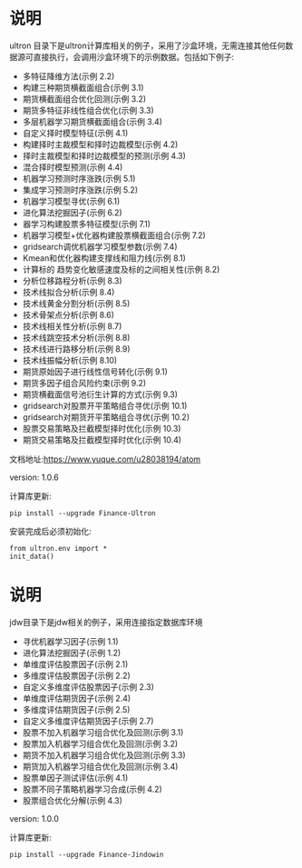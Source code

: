 # 说明
ultron 目录下是ultron计算库相关的例子，采用了沙盒环境，无需连接其他任何数据源可直接执行，会调用沙盒环境下的示例数据。包括如下例子:
- 多特征降维方法(示例 2.2)
- 构建三种期货横截面组合(示例 3.1)
- 期货横截面组合优化回测(示例 3.2)
- 期货多特征非线性组合优化(示例 3.3)
- 多层机器学习期货横截面组合(示例 3.4)
- 自定义择时模型特征(示例 4.1)
- 构建择时主裁模型和择时边裁模型(示例 4.2)
- 择时主裁模型和择时边裁模型的预测(示例 4.3)
- 混合择时模型预测(示例 4.4)
- 机器学习预测时序涨跌(示例 5.1)
- 集成学习预测时序涨跌(示例 5.2)
- 机器学习模型寻优(示例 6.1)
- 进化算法挖掘因子(示例 6.2)
- 器学习构建股票多特征模型(示例 7.1)
- 机器学习模型+优化器构建股票横截面组合(示例 7.2)
- gridsearch调优机器学习模型参数(示例 7.4)
- Kmean和优化器构建支撑线和阻力线(示例 8.1)
- 计算标的 趋势变化敏感速度及标的之间相关性(示例 8.2)
- 分析位移路程分析(示例 8.3)
- 技术线拟合分析(示例 8.4)
- 技术线黄金分割分析(示例 8.5)
- 技术骨架点分析(示例 8.6)
- 技术线相关性分析(示例 8.7)
- 技术线跳空技术分析(示例 8.8)
- 技术线进行路移分析(示例 8.9)
- 技术线振幅分析(示例 8.10)
- 期货原始因子进行线性信号转化(示例 9.1)
- 期货多因子组合风险约束(示例 9.2)
- 期货横截面信号池衍生计算的方式(示例 9.3)
- gridsearch对股票开平策略组合寻优(示例 10.1)
- gridsearch对期货开平策略组合寻优(示例 10.2)
- 股票交易策略及拦截模型择时优化(示例 10.3)
- 期货交易策略及拦截模型择时优化(示例 10.4)

文档地址:https://www.yuque.com/u28038194/atom

version: 1.0.6

计算库更新: 
```
pip install --upgrade Finance-Ultron
```

安装完成后必须初始化: 
```
from ultron.env import *
init_data()
```

# 说明
jdw目录下是jdw相关的例子，采用连接指定数据库环境

- 寻优机器学习因子(示例 1.1)
- 进化算法挖掘因子(示例 1.2)
- 单维度评估股票因子(示例 2.1)
- 多维度评估股票因子(示例 2.2)
- 自定义多维度评估股票因子(示例 2.3)
- 单维度评估期货因子(示例 2.4)
- 多维度评估期货因子(示例 2.5)
- 自定义多维度评估期货因子(示例 2.7)
- 股票不加入机器学习组合优化及回测(示例 3.1)
- 股票加入机器学习组合优化及回测(示例 3.2)
- 期货不加入机器学习组合优化及回测(示例 3.3)
- 期货加入机器学习组合优化及回测(示例 3.4)
- 股票单因子测试评估(示例 4.1)
- 股票不同子策略机器学习合成(示例 4.2)
- 股票组合优化分解(示例 4.3)

version: 1.0.0

计算库更新: 
```
pip install --upgrade Finance-Jindowin
```